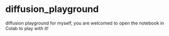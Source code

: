 # diffusion_playground
diffusion playground for myself, you are welcomed to open the notebook in Colab to play with it!
